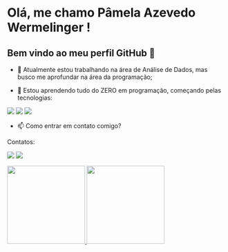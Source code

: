 # Olá, me chamo Pâmela Azevedo Wermelinger ! 
## Bem vindo ao meu perfil GitHub 👋

- 🔭 Atualmente estou trabalhando na área de Análise de Dados, mas busco me aprofundar
na área da programação;

- 🌱 Estou aprendendo tudo do ZERO em programação, começando pelas tecnologias:

<div>
  <img src="https://img.shields.io/badge/HTML-239120?style=for-the-badge&logo=html5&logoColor=white">
  <img src="https://img.shields.io/badge/CSS-239120?&style=for-the-badge&logo=css3&logoColor=white">
  <img src="https://img.shields.io/badge/JavaScript-F7DF1E?style=for-the-badge&logo=javascript&logoColor=black">
</div>

- 📫 Como entrar em contato comigo?

Contatos:

<a href = "mailto:pamelaazw9@gmail.com"><img loading="lazy" src="https://img.shields.io/badge/Gmail-D14836?style=for-the-badge&logo=gmail&logoColor=white" target="_blank"></a>
<a href="https://www.linkedin.com/in/pamelawermelinger" target="_blank"><img loading="lazy" src="https://img.shields.io/badge/-LinkedIn-%230077B5?style=for-the-badge&logo=linkedin&logoColor=white" target="_blank"></a>   
</div>


<div>
<a href="https://github.com/Pamelaazw9">
<img loading="lazy" height="180em" src="https://github-readme-stats.vercel.app/api/top-langs/?username=Pamelaazw9&layout=compact&langs_count=7&theme=dracula"/>
<img loading="lazy" height="180em" src="https://github-readme-stats.vercel.app/api?username=Pamelaazw9&show_icons=true&theme=dracula&include_all_commits=true&count_private=true"/>
</div>
